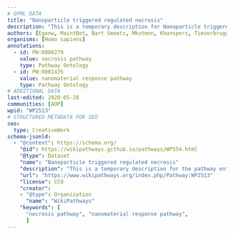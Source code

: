 ```yaml
---
# GPML DATA
title: "Nanoparticle triggered regulated necrosis"
description: "This is a temporary description for Nanoparticle triggered regulated necrosis"
authors: [Egonw, MaintBot, Bart Smeets, Mkutmon, Khanspers, Timverbruggen, Laurent]
organisms: [Homo sapiens]
annotations:
  - id: PW:0000279
    value: necrosis pathway
    type: Pathway Ontology
  - id: PW:0001435
    value: nanomaterial response pathway
    type: Pathway Ontology
# ADDITIONAL DATA
last-edited: 2020-05-28
communities: [AOP]
wpid: "WP2513"
# STRUCTURED METADATA FOR SEO
seo:
  type: CreativeWork
schema-jsonld:
  - "@context": https://schema.org/
    "@id": https://wikipathways.github.io/pathways/WP554.html
    "@type": Dataset
    "name": "Nanoparticle triggered regulated necrosis"
    "description": "This is a temporary description for the pathway entitled: Nanoparticle triggered regulated necrosis"
    "url": "https://www.wikipathways.org/index.php/Pathway:WP2513"
    "license": CC0
    "creator":
    - "@type": Organization
      "name": "WikiPathways"
    "keywords": [
      "necrosis pathway", "nanomaterial response pathway",
      ]
---
```

